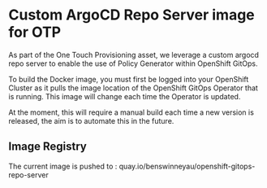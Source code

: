 # Custom ArgoCD Repo Server image for OTP

As part of the One Touch Provisioning asset, we leverage a custom argocd repo server to enable the use of Policy Generator within OpenShift GitOps.

To build the Docker image, you must first be logged into your OpenShift Cluster as it pulls the image location of the OpenShift GitOps Operator that is running. This image will change each time the Operator is updated.

At the moment, this will require a manual build each time a new version is released, the aim is to automate this in the future.

## Image Registry

The current image is pushed to : quay.io/benswinneyau/openshift-gitops-repo-server
